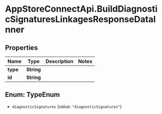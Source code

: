# AppStoreConnectApi.BuildDiagnosticSignaturesLinkagesResponseDataInner

## Properties

Name | Type | Description | Notes
------------ | ------------- | ------------- | -------------
**type** | **String** |  | 
**id** | **String** |  | 



## Enum: TypeEnum


* `diagnosticSignatures` (value: `"diagnosticSignatures"`)




